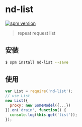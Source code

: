 # nd-list

[![spm version](http://spm.crossjs.com/badge/nd-list)](http://spm.crossjs.com/package/nd-list)

> repeat request list

## 安装

```bash
$ spm install nd-list --save
```

## 使用

```js
var List = require('nd-list');
// use List
new List({
  proxy: new SomeModel({...})
}).on('drain', function() {
  console.log(this.get('list'));
});
```
